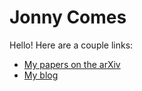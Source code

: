 # Jonny Comes

Hello! Here are a couple links:

* [My papers on the arXiv](https://arxiv.org/search/math?searchtype=author&query=Comes%2C+J)
* [My blog](/blog)